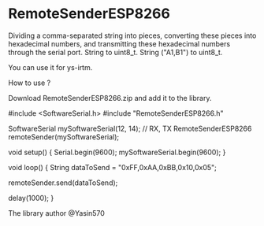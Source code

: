# RemoteSenderESP8266 
Dividing a comma-separated string into pieces, converting these pieces into hexadecimal numbers, and transmitting these hexadecimal numbers through the serial port.  String to uint8_t.   String ("A1,B1") to uint8_t.


You can use it for ys-irtm.



How to use ?

Download RemoteSenderESP8266.zip and add it to the library.



#include <SoftwareSerial.h>
#include "RemoteSenderESP8266.h"

SoftwareSerial mySoftwareSerial(12, 14); // RX, TX
RemoteSenderESP8266 remoteSender(mySoftwareSerial);

void setup() {
  Serial.begin(9600);
  mySoftwareSerial.begin(9600);
}

void loop() {
  String dataToSend = "0xFF,0xAA,0xBB,0x10,0x05";
  
  remoteSender.send(dataToSend);

  delay(1000);
}



The library author @Yasin570



